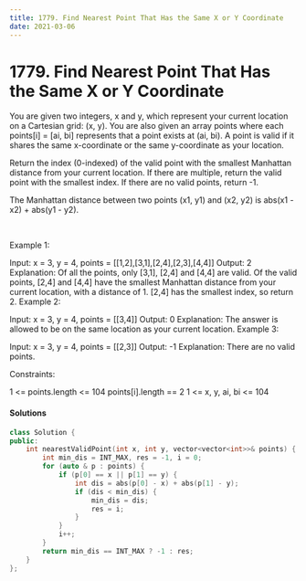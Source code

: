 ```yaml
---
title: 1779. Find Nearest Point That Has the Same X or Y Coordinate
date: 2021-03-06
---
```


# 1779. Find Nearest Point That Has the Same X or Y Coordinate

You are given two integers, x and y, which represent your current location on a Cartesian grid: (x, y). You are also given an array points where each points[i] = [ai, bi] represents that a point exists at (ai, bi). A point is valid if it shares the same x-coordinate or the same y-coordinate as your location.

Return the index (0-indexed) of the valid point with the smallest Manhattan distance from your current location. If there are multiple, return the valid point with the smallest index. If there are no valid points, return -1.

The Manhattan distance between two points (x1, y1) and (x2, y2) is abs(x1 - x2) + abs(y1 - y2).

 

Example 1:

Input: x = 3, y = 4, points = [[1,2],[3,1],[2,4],[2,3],[4,4]]
Output: 2
Explanation: Of all the points, only [3,1], [2,4] and [4,4] are valid. Of the valid points, [2,4] and [4,4] have the smallest Manhattan distance from your current location, with a distance of 1. [2,4] has the smallest index, so return 2.
Example 2:

Input: x = 3, y = 4, points = [[3,4]]
Output: 0
Explanation: The answer is allowed to be on the same location as your current location.
Example 3:

Input: x = 3, y = 4, points = [[2,3]]
Output: -1
Explanation: There are no valid points.
 

Constraints:

1 <= points.length <= 104
points[i].length == 2
1 <= x, y, ai, bi <= 104


#### Solutions

```c++
class Solution {
public:
    int nearestValidPoint(int x, int y, vector<vector<int>>& points) {
        int min_dis = INT_MAX, res = -1, i = 0;
        for (auto & p : points) {
            if (p[0] == x || p[1] == y) {
                int dis = abs(p[0] - x) + abs(p[1] - y);
                if (dis < min_dis) {
                    min_dis = dis;
                    res = i;
                }
            }
            i++;
        }
        return min_dis == INT_MAX ? -1 : res;
    }
};
```